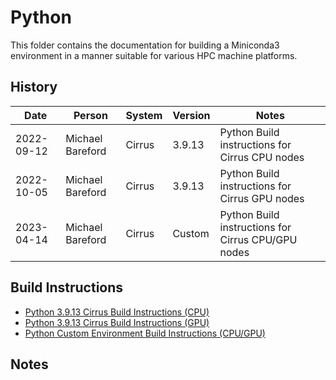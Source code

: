 Python
======

This folder contains the documentation for building a Miniconda3 environment in a manner
suitable for various HPC machine platforms.


History
-------

Date | Person | System | Version | Notes
---- | -------|--------|---------|------
2022-09-12 | Michael Bareford | Cirrus | 3.9.13 | Python Build instructions for Cirrus CPU nodes
2022-10-05 | Michael Bareford | Cirrus | 3.9.13 | Python Build instructions for Cirrus GPU nodes
2023-04-14 | Michael Bareford | Cirrus | Custom | Python Build instructions for Cirrus CPU/GPU nodes


Build Instructions
------------------

* [Python 3.9.13 Cirrus Build Instructions (CPU)](build_python_3.9.13_cirrus_cpu.md)
* [Python 3.9.13 Cirrus Build Instructions (GPU)](build_python_3.9.13_cirrus_gpu.md)
* [Python Custom Environment Build Instructions (CPU/GPU)](build_custom_pyenv_cirrus.md)


Notes
-----

